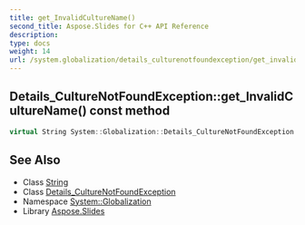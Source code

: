 ```yaml
---
title: get_InvalidCultureName()
second_title: Aspose.Slides for C++ API Reference
description: 
type: docs
weight: 14
url: /system.globalization/details_culturenotfoundexception/get_invalidculturename/
---
```

## Details_CultureNotFoundException::get_InvalidCultureName() const method




```cpp
virtual String System::Globalization::Details_CultureNotFoundException::get_InvalidCultureName() const
```

## See Also

* Class [String](../../../system/string/)
* Class [Details_CultureNotFoundException](../)
* Namespace [System::Globalization](../../)
* Library [Aspose.Slides](../../../)